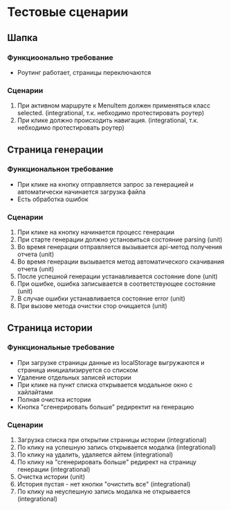 # Тестовые сценарии

## Шапка

### Функциоонально требование

- Роутинг работает, страницы переключаются

### Сценарии

1. При активном маршруте к MenuItem должен применяться класс selected. (integrational, т.к. небходимо протестировать роутер)
2. При клике должно происходить навигация. (integrational, т.к. небходимо протестировать роутер)

## Страница генерации

### Функциональнон требование

- При клике на кнопку отправляется запрос за генерацией и автоматически начинается загрузка файла
- Есть обработка ошибок

### Сценарии

1. При клике на кнопку начинается процесс генерации
2. При старте генерации должно установиться состояние parsing (unit)
3. Во время генерации отправляется вызывается api-метод получения отчета (unit)
4. Во время генерации вызывается метод автоматического скачивания отчета (unit)
5. После успешной генерации устанавливается состояние done (unit)
6. При ошибке, ошибка записывается в соответствующее состояние (unit)
7. В случае ошибки устанавливается состояние error (unit)
8. При вызове метода очистки стор очищается (unit)

## Страница истории

### Функциональные требование

- При загрузке страницы данные из localStorage выгружаются и страница инициализируется со списком
- Удаление отдельных записей истории
- При клике на пункт списка открывается модальное окно с хайлайтами
- Полная очистка истории
- Кнопка "сгенерировать больше" редиректит на генерацию

### Сценарии

1. Загрузка списка при открытии страницы истории (integrational)
2. По клику на успешную запись открывается модалка (integrational)
3. По клику на удалить, удаляется айтем (integrational)
4. По клику на "сгенерировать больше" редирект на страницу генерации (integrational)
5. Очистка истории (unit)
6. История пустая - нет кнопки "очистить все" (integrational)
7. По клику на неуспешную запись модалка не открывается (integrational)